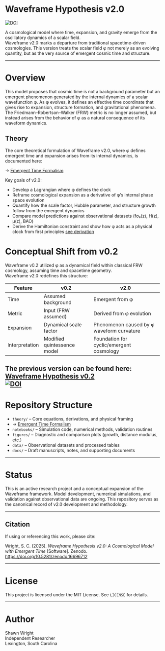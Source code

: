 # Waveframe Hypothesis v2.0

[![DOI](https://zenodo.org/badge/1030461404.svg)](https://doi.org/10.5281/zenodo.16696712)

A cosmological model where time, expansion, and gravity emerge from the oscillatory dynamics of a scalar field.  
Waveframe v2.0 marks a departure from traditional spacetime-driven cosmologies. This version treats the scalar field φ not merely as an evolving quantity, but as the very source of emergent cosmic time and structure. 

---

# Overview

This model proposes that cosmic time is not a background parameter but an emergent phenomenon generated by the internal dynamics of a scalar wavefunction φ. As φ evolves, it defines an effective time coordinate that gives rise to expansion, structure formation, and gravitational phenomena. The Friedmann–Robertson–Walker (FRW) metric is no longer assumed, but instead arises from the behavior of φ as a natural consequence of its waveform dynamics.

## Theory

The core theoretical formulation of Waveframe v2.0, where φ defines emergent time and expansion arises from its internal dynamics, is documented here:

→ [Emergent Time Formalism](theory/emergent_time_formalism.md)

Key goals of v2.0:
- Develop a Lagrangian where φ defines the clock
- Reframe cosmological expansion as a derivative of φ’s internal phase space evolution
- Quantify how the scale factor, Hubble parameter, and structure growth follow from the emergent dynamics
- Compare model predictions against observational datasets (fσ₈(z), H(z), μ(z), BAO)
- Derive the Hamiltonian constraint and show how φ acts as a physical clock from first principles [see derivation](theory/hamiltonian_clock_derivation.md)

# Conceptual Shift from v0.2

Waveframe v0.2 utilized φ as a dynamical field within classical FRW cosmology, assuming time and spacetime geometry.  
Waveframe v2.0 redefines this structure:

| Feature | v0.2 | v2.0 |
|--------|------|------|
| Time | Assumed background | Emergent from φ |
| Metric | Input (FRW assumed) | Derived from φ evolution |
| Expansion | Dynamical scale factor | Phenomenon caused by φ waveform curvature |
| Interpretation | Modified quintessence model | Foundation for cyclic/emergent cosmology |

The previous version can be found here:  
[Waveframe Hypothesis v0.2](https://doi.org/10.5281/zenodo.16657151)  
[![DOI](https://zenodo.org/badge/DOI/10.5281/zenodo.16657151.svg)](https://doi.org/10.5281/zenodo.16657151)
---

# Repository Structure

- `theory/` – Core equations, derivations, and physical framing
-   → [Emergent Time Formalism](theory/emergent_time_formalism.md)
- `notebooks/` – Simulation code, numerical methods, validation routines
- `figures/` – Diagnostic and comparison plots (growth, distance modulus, etc.)
- `data/` – Observational datasets and processed tables
- `docs/` – Draft manuscripts, notes, and supporting documents

---

# Status

This is an active research project and a conceptual expansion of the Waveframe framework. Model development, numerical simulations, and validation against observational data are ongoing. This repository serves as the canonical record of v2.0 development and methodology.

---

## Citation

If using or referencing this work, please cite:

Wright, S. C. (2025). *Waveframe Hypothesis v2.0: A Cosmological Model with Emergent Time* [Software]. Zenodo. https://doi.org/10.5281/zenodo.16696712


---

# License

This project is licensed under the MIT License. See `LICENSE` for details.

---

# Author

Shawn Wright  
Independent Researcher  
Lexington, South Carolina
